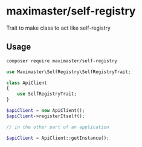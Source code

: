 # maximaster/self-registry

Trait to make class to act like self-registry

## Usage

```bash
composer require maximaster/self-registry
```

```php
use Maximaster\SelfRegistry\SelfRegistryTrait;

class ApiClient
{
    use SelfRegistryTrait;
}
```

```php
$apiClient = new ApiClient();
$apiClient->registerItself();

// in the other part of an application

$apiClient = ApiClient::getInstance();
```
